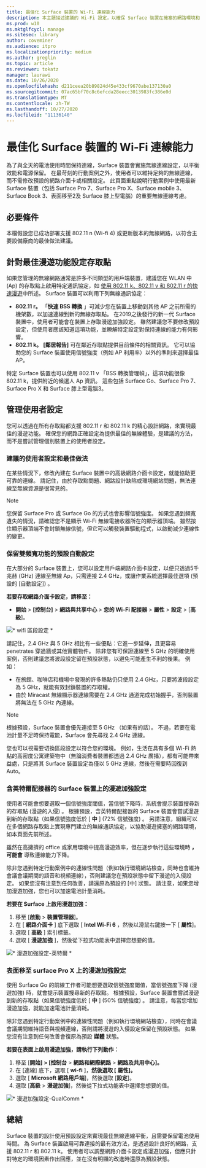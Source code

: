 ```yaml
---
title: 最佳化 Surface 裝置的 Wi-Fi 連線能力
description: 本主題描述建議的 Wi-Fi 設定，以確保 Surface 裝置在擁塞的網路環境和行動案例中保持連線。
ms.prod: w10
ms.mktglfcycl: manage
ms.sitesec: library
author: coveminer
ms.audience: itpro
ms.localizationpriority: medium
ms.author: greglin
ms.topic: article
ms.reviewer: tokatz
manager: laurawi
ms.date: 10/26/2020
ms.openlocfilehash: d211ceea20b89824d45e433cf9670abe137130a0
ms.sourcegitcommit: 07ac65bf70c8c6efcda28eecc3013983fc386e0d
ms.translationtype: MT
ms.contentlocale: zh-TW
ms.lasthandoff: 10/27/2020
ms.locfileid: "11136140"
---
```

# 最佳化 Surface 裝置的 Wi-Fi 連線能力


為了與全天的電池使用時間保持連線，Surface 裝置會實施無線連線設定，以平衡效能和電源保留。 在最苛刻的行動案例之外，使用者可以維持足夠的無線連線，而不需修改預設的網路介面卡或相關設定。 此頁面重點說明行動案例中使用最新 Surface 裝置（包括 Surface Pro 7、Surface Pro X、Surface mobile 3、Surface Book 3、表面移至2及 Surface 膝上型電腦）的重要無線連線考慮。  

## 必要條件

本檔假設您已成功部署支援 802.11 n (Wi-fi 4) 或更新版本的無線網路，以符合主要設備廠商的最佳做法建議。

## 針對最佳漫遊功能設定存取點

如果您管理的無線網路通常是許多不同類型的用戶端裝置，建議您在 WLAN 中 (Ap) 的存取點上啟用特定通訊協定，如 [使用 802.11 k、802.11 v 和 802.11 r 的快速漫遊](https://docs.microsoft.com/windows-hardware/drivers/network/fast-roaming-with-802-11k--802-11v--and-802-11r)中所述。 Surface 裝置可以利用下列無線通訊協定：

- **802.11 r。** 「**快速 BSS 轉換** 」可減少您在裝置上移動到其他 AP 之前所需的機架數，以加速連線到新的無線存取點。 在2019之後發行的新一代 Surface 裝置中，使用者可能會在裝置上存取漫遊加強設定。 雖然建議您不要修改預設設定，但使用者應該知道這項功能，並瞭解特定設定對保持連線的能力有何影響。
- **802.11 k。** **[鄰居報告]** 可在鄰近存取點提供目前條件的相關資訊。 它可以協助您的 Surface 裝置使用信號強度（例如 AP 利用率）以外的準則來選擇最佳 AP。

特定 Surface 裝置也可以使用 802.11 v 「BSS 轉換管理幀」，這項功能很像 802.11 k，提供附近的候選人 Ap 資訊。 這些包括 Surface Go、Surface Pro 7、Surface Pro X 和 Surface 膝上型電腦3。 

## 管理使用者設定

您可以透過在所有存取點都支援 802.11 r 和 802.11 k 的精心設計網路，來實現最佳的漫遊功能。 確保您的網路正確設定為提供最佳的無線體驗，是建議的方法，而不是嘗試管理個別裝置上的使用者設定。 

### 建議的使用者設定和最佳做法

在某些情況下，修改內建在 Surface 裝置中的高級網路介面卡設定，就能協助更可靠的連線。 請記住，由於存取點問題、網路設計缺陷或環境網站問題，無法連線至無線資源是很常見的。

> [!NOTE]
> 您保留 Surface Pro 或 Surface Go 的方式也會影響信號強度。 如果您遇到頻寬遺失的情況，請確認您不是顯示 Wi-Fi 無線電接收器所在的顯示器頂端。 雖然按住顯示器頂端不會封鎖無線信號，但它可以觸發裝置驅動程式，以啟動減少連線性的變更。

### 保留雙頻寬功能的預設自動設定

在大部分的 Surface 裝置上，您可以設定用戶端網路介面卡設定，以便只透過5千兆赫 (GHz) 連線至無線 Ap，只需連接 2.4 GHz，或讓作業系統選擇最佳選項 (預設的 [自動設定]) 。

**若要存取網路介面卡設定，請移至：**

- **開始**  > **[控制台]**  > **網路與共享中心**  > **您的 Wi-Fi 配接器**  > **屬性**  > **設定**  > [**高級**]。

![* wifi 區段設定 *](images/wifi-band.png) <br>

請記住，2.4 GHz 與 5 GHz 相比有一些優點：它進一步延伸，且更容易 penetrates 穿過牆或其他實體物件。 除非您有可保證連線至 5 GHz 的明確使用案例，否則建議您將波段設定留在預設狀態，以避免可能產生不利的後果。 例如：


- 在旅館、咖啡店和機場中發現的許多熱點仍只使用 2.4 GHz，只要將波段設定為 5 GHz，就能有效封鎖裝置的存取權。
- 由於 Miracast 無線顯示器連線需要在 2.4 GHz 通道完成初始握手，否則裝置將無法在 5 GHz 內連線。

> [!NOTE]
> 根據預設，Surface 裝置會優先連接至 5 GHz （如果有的話）。 不過，若要在電池計量不足時保持電能，Surface 會先尋找 2.4 GHz 連線。

您也可以視需要切換區段設定以符合您的環境。 例如，生活在具有多個 Wi-Fi 熱點的高密度公寓建築物中（無論消費者裝置都透過 2.4 GHz 廣播），都有可能帶來益處，只是將其 Surface 裝置設定為僅以 5 GHz 連線，然後在需要時回復到 Auto。

### 含英特爾配接器的 Surface 裝置上的漫遊加強設定 

使用者可能會想要選取一個信號強度閾值，當信號下降時，系統會提示裝置搜尋新的存取點 (漫遊的入侵) 。 根據預設，含英特爾配接器的 Surface 裝置會嘗試漫遊到新的存取點（如果信號強度低於 [ **中** ] (72% 信號強度) 。 另請注意，組織可以在多個網路存取點上實現專門建立的無線通訊協定，以協助漫遊擁塞的網路環境，如本頁面先前所述。 

雖然在高擁擠的 office 或家用環境中提高漫遊效率，但在逐步執行這些環境時 **，可能會** 導致連線能力下降。 

除非您遇到特定行動案例中的連線性問題（例如執行環境網站檢查，同時也會維持會議會議期間的語音和視頻連線），否則建議您在預設狀態中留下漫遊的入侵設定。 如果您沒有注意到任何改善，請還原為預設的 [中] 狀態。 請注意，如果您增加漫遊加強，您也可以加速電池計量消耗。 

**若要在 Surface 上啟用漫遊加強：**

1. 移至 [**啟動**  >  **裝置管理器**]。
2. 在 [ **網路介面卡** ] 底下選取 [ **Intel Wi-Fi 6** ，然後以滑鼠右鍵按一下 [ **屬性**]。
3. 選取 [ **高級** ] 索引標籤。
4. 選取 [ **漫遊加強** ]，然後從下拉式功能表中選擇您想要的值。

![* 漫遊加強設定-英特爾 *](images/wifi-roaming-int.png) <br>

### 表面移至 surface Pro X 上的漫遊加強設定

使用 Surface Go 的前線工作者可能想要選取信號強度閾值，當信號強度下降 (漫遊加強) 時，就會提示裝置搜尋新的存取點。 根據預設，Surface 裝置會嘗試漫遊到新的存取點（如果信號強度低於 [ **中** ] (50% 信號強度) 。 請注意，每當您增加漫遊加強，就能加速電池計量消耗。

除非您遇到特定行動案例中的連線性問題（例如執行環境網站檢查），同時在會議會議期間維持語音與視頻連線，否則請將漫遊的入侵設定保留在預設狀態。 如果您沒有注意到任何改善會復原為預設 **媒體** 狀態。

**若要在表面上啟用漫遊加強，請執行下列動作：**

1. 移至 [**開始] > [控制台**  >  **網路和網際網路**  >  **網路及共用中心]。**
2. 在 [連線] 底下，選取 [ **wi-fi** ]，**然後選取 [** **屬性]。**
3. 選取 [ **Microsoft 網路用戶端**]，然後選取 [**設定**]。
4. 選取 [**高級**  >  **漫遊加強**]，然後從下拉式功能表中選擇您想要的值。

![* 漫遊加強設定-QualComm *](images/wifi-roaming.png) <br>


## 總結

Surface 裝置的設計使用預設設定來實現最佳無線連線平衡，且需要保留電池使用時間。 為 Surface 裝置啟用可靠連接的最有效方法，是透過設計良好的網路，支援 802.11 r 和 802.11 k。 使用者可以調整網路介面卡設定或漫遊加強，但應只針對特定的環境因素作出回應，並在沒有明顯的改進時還原為預設狀態。

